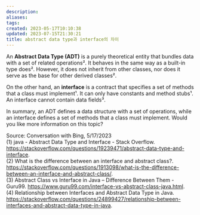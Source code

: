 ```yaml
---
description:
aliases: 
tags: 
created: 2023-05-17T10:10:38
updated: 2023-07-15T21:30:21
title: abstract data type과 interface의 차이
---
```

An **Abstract Data Type (ADT)** is a purely theoretical entity that bundles data with a set of related operations². It behaves in the same way as a built-in type does². However, it does not inherit from other classes, nor does it serve as the base for other derived classes².

On the other hand, an **interface** is a contract that specifies a set of methods that a class must implement¹. It can only have constants and method stubs¹. An interface cannot contain data fields³.

In summary, an ADT defines a data structure with a set of operations, while an interface defines a set of methods that a class must implement. Would you like more information on this topic?

Source: Conversation with Bing, 5/17/2023  
(1) java - Abstract Data Type and Interface - Stack Overflow. https://stackoverflow.com/questions/19239471/abstract-data-type-and-interface.  
(2) What is the difference between an interface and abstract class?. https://stackoverflow.com/questions/1913098/what-is-the-difference-between-an-interface-and-abstract-class/.  
(3) Abstract Class vs Interface in Java – Difference Between Them - Guru99. https://www.guru99.com/interface-vs-abstract-class-java.html.  
(4) Relationship between Interfaces and Abstract Data Type in Java. https://stackoverflow.com/questions/24899427/relationship-between-interfaces-and-abstract-data-type-in-java.
